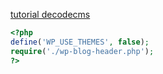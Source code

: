 [tutorial decodecms](https://decodecms.com/usar-funciones-de-wordpress-fuera-de-wordpress)
~~~php
<?php 
define('WP_USE_THEMES', false);
require('./wp-blog-header.php');
?>
~~~

